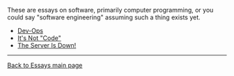 These are essays on software, primarily computer programming, or you could say "software engineering" assuming such a thing exists yet.

- [Dev-Ops](DevOps.md)
- [It's Not "Code"](ItsNotCode.md)
- [The Server Is Down!](TheServerIsDown.md)

----

[Back to Essays main page](../README.md)
